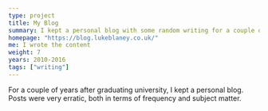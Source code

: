 ```yaml
---
type: project
title: My Blog
summary: I kept a personal blog with some random writing for a couple of years
homepage: "https://blog.lukeblaney.co.uk/"
me: I wrote the content
weight: 7
years: 2010-2016
tags: ["writing"]
---
```

For a couple of years after graduating university, I kept a personal blog.  Posts were very erratic, both in terms of frequency and subject matter.